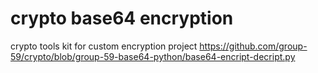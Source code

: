 # crypto base64 encryption
crypto tools kit for custom encryption
project https://github.com/group-59/crypto/blob/group-59-base64-python/base64-encript-decript.py
